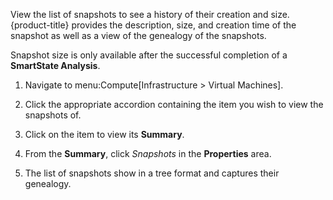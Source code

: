 View the list of snapshots to see a history of their creation and size.
{product-title} provides the description, size, and creation time of the
snapshot as well as a view of the genealogy of the snapshots.

<div class="note">

Snapshot size is only available after the successful completion of a
**SmartState Analysis**.

</div>

1.  Navigate to menu:Compute\[Infrastructure \> Virtual Machines\].

2.  Click the appropriate accordion containing the item you wish to view
    the snapshots of.

3.  Click on the item to view its **Summary**.

4.  From the **Summary**, click *Snapshots* in the **Properties** area.

5.  The list of snapshots show in a tree format and captures their
    genealogy.
